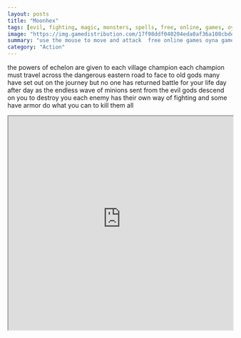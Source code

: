 ```yaml
---
layout: posts
title: "Moonhex"
tags: [evil, fighting, magic, monsters, spells, free, online, games, oyna, game, free, games, play, play, games]
image: "https://img.gamedistribution.com/17f98ddf040204eda0af36a108cbdea4.jpg"
summary: "use the mouse to move and attack  free online games oyna game free games play play games"
category: "Action"
---
```


the powers of echelon are given to each village champion each champion must travel across the dangerous eastern road to face to old gods many have set out on the journey but no one has returned battle for your life day after day as the endless wave of minions sent from the evil gods descend on you to destroy you each enemy has their own way of fighting and some have armor do what you can to kill them all

<iframe width="100%" height="480px;" src="https://flash.gamedistribution.com?game=17f98ddf040204eda0af36a108cbdea4"></iframe>
